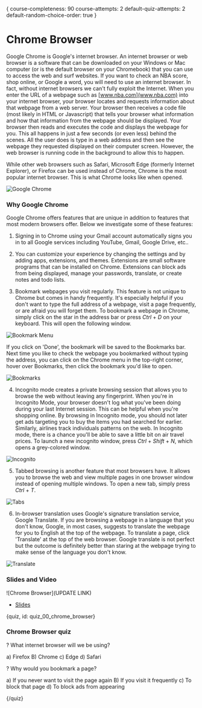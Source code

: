 {
course-completeness: 90
course-attempts: 2
default-quiz-attempts: 2
default-random-choice-order: true
}

# Chrome Browser

Google Chrome is Google's internet browser. An internet browser or web browser is a software that can be downloaded on your Windows or Mac computer (or is the default browser on your Chromebook) that you can use to access the web and surf websites. If you want to check an NBA score, shop online, or Google a word, you will need to use an internet browser. In fact, without internet browsers we can't fully exploit the Internet. When you enter the URL of a webpage such as [www.nba.com](www.nba.com) into your internet browser, your browser locates and requests information about that webpage from a web server. Your browser then receives a code file (most likely in HTML or Javascript) that tells your browser what information and how that information from the webpage should be displayed. Your browser then reads and executes the code and displays the webpage for you. This all happens in just a few seconds (or even less) behind the scenes. All the user does is type in a web address and then see the webpage they requested displayed on their computer screen. However, the web browser is running code in the background to allow this to happen.

While other web browsers such as Safari, Microsoft Edge (formerly Internet Explorer), or Firefox can be used instead of Chrome, Chrome is the most popular internet browser. This is what Chrome looks like when opened.

![Google Chrome](images/00_chromebrowser/00_gettingstarted_chromebrowser-2.png)

### Why Google Chrome

Google Chrome offers features that are unique in addition to features that most modern browsers offer. Below we investigate some of these features:

1. Signing in to Chrome using your Gmail account automatically signs you in to all Google services including YouTube, Gmail, Google Drive, etc.. 

2. You can customize your experience by changing the settings and by adding apps, extensions, and themes. Extensions are small software programs that can be installed on Chrome. Extensions can block ads from being displayed, manage your passwords, translate, or create notes and todo lists.

3. Bookmark webpages you visit regularly. This feature is not unique to Chrome but comes in handy frequently. It's especially helpful if you don't want to type the full address of a webpage, visit a page frequently, or are afraid you will forget them. To bookmark a webpage in Chrome, simply click on the star in the address bar or press _Ctrl_ + _D_ on your keyboard. This will open the following window.

![Bookmark Menu](images/00_chromebrowser/00_gettingstarted_chromebrowser-4.png)

If you click on 'Done', the bookmark will be saved to the Bookmarks bar. Next time you like to check the webpage you bookmarked without typing the address, you can click on the Chrome menu in the top-right corner, hover over Bookmarks, then click the bookmark you'd like to open.

![Bookmarks](images/00_chromebrowser/00_gettingstarted_chromebrowser-5.png)

4. Incognito mode creates a private browsing session that allows you to browse the web without leaving any fingerprint. When you're in Incognito Mode, your browser doesn't log what you've been doing during your last Internet session. This can be helpful when you're shopping online. By browsing in Incognito mode, you should not later get ads targeting you to buy the items you had searched for earlier. Similarly, airlines track individuals patterns on the web. In Incognito mode, there is a chance you'll be able to save a little bit on air travel prices. To launch a new incognito window, press _Ctrl_ + _Shift_ + _N_, which opens a grey-colored window.

![Incognito](images/00_chromebrowser/00_gettingstarted_chromebrowser-6.png)

5. Tabbed browsing is another feature that most browsers have. It allows you to browse the web and view multiple pages in one browser window instead of opening multiple windows. To open a new tab, simply press _Ctrl_ + _T_.

![Tabs](images/00_chromebrowser/00_gettingstarted_chromebrowser-7.png)

6. In-browser translation uses Google's signature translation service, Google Translate. If you are browsing a webpage in a language that you don't know, Google, in most cases, suggests to translate the webpage for you to English at the top of the webpage. To translate a page, click 'Translate' at the top of the web browser. Google translate is not perfect but the outcome is definitely better than staring at the webpage trying to make sense of the language you don't know.

![Translate](images/00_chromebrowser/00_gettingstarted_chromebrowser-8.png)

### Slides and Video

![Chrome Browser](UPDATE LINK)

* [Slides](https://docs.google.com/presentation/d/1ywZbtFacZK0UIsnt2g-sheC9du_rw_7XZ1FX4rRt27M/edit?usp=sharing)


{quiz, id: quiz_00_chrome_browser}

### Chrome Browser quiz

? What internet browser will we be using?

a) Firefox
B) Chrome
c) Edge
d) Safari

? Why would you bookmark a page?

a) If you never want to visit the page again
B) If you visit it frequently
c) To block that page
d) To block ads from appearing

{/quiz}

